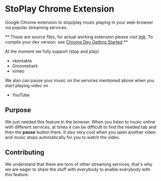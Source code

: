 StoPlay Chrome Extension
===========

Google Chrome extension to stop/play music playing in your web-browser via
popular streaming services.

** These are source files, for actual working extension please visit
[link](link). To compile your dev version, see 
[Chrome Dev Getting Started](http://developer.chrome.com/extensions/getstarted.html#unpacked) **

At the moment we fully support (stop and play)
* vkontakte
* Grooveshark
* vimeo

We also can pause your music on the services mentioned above when you start
playing video on
* YouTube

## Purpose
We just needed this feature in the browser.
When you listen to music online with different services, at times it can be
difficult to find the needed tab and then the **pause** button there.
It also very cool when you open another video and music stops automatically for
you to watch the video.

## Contributing
We understand that there are tons of other streaming services, that's why we are
eager to share the stuff with everybody to enable everybody with this feature.